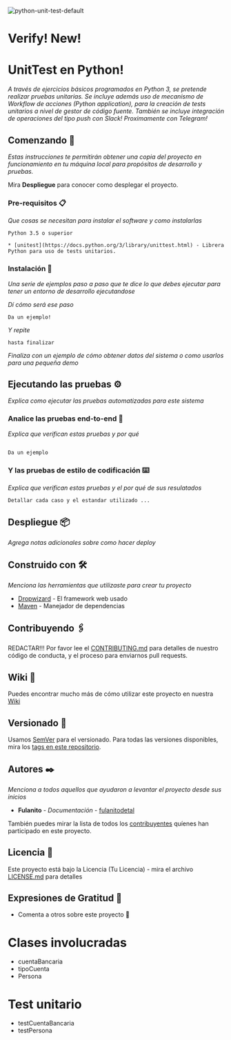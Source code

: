 ![python-unit-test-default](https://github.com/i210-bbdd/python-unit-test/workflows/python-unit-test-default/badge.svg?branch=master&event=push)

# Verify! New!

# UnitTest en Python!

 _A través de ejercicios básicos programados en Python 3, se pretende realizar pruebas unitarias.
 Se incluye además uso de mecanismo de *Workflow de acciones* (Python application), para la creación de tests unitarios a nivel de gestor de código fuente.
 También se incluye integración de operaciones del tipo push con *Slack*! Proximamente con Telegram!_

## Comenzando 🚀

_Estas instrucciones te permitirán obtener una copia del proyecto en funcionamiento en tu máquina local para propósitos de desarrollo y pruebas._

Mira **Despliegue** para conocer como desplegar el proyecto.


### Pre-requisitos 📋

_Que cosas se necesitan para instalar el software y como instalarlas_

```
Python 3.5 o superior

* [unitest](https://docs.python.org/3/library/unittest.html) - Librera Python para uso de tests unitarios.

```

### Instalación 🔧

_Una serie de ejemplos paso a paso que te dice lo que debes ejecutar para tener un entorno de desarrollo ejecutandose_

_Dí cómo será ese paso_

```
Da un ejemplo!
```

_Y repite_

```
hasta finalizar
```

_Finaliza con un ejemplo de cómo obtener datos del sistema o como usarlos para una pequeña demo_

## Ejecutando las pruebas ⚙️

_Explica como ejecutar las pruebas automatizadas para este sistema_

### Analice las pruebas end-to-end  🔩

_Explica que verifican estas pruebas y por qué_

```

Da un ejemplo
```

### Y las pruebas de estilo de codificación ⌨️

_Explica que verifican estas pruebas y el por qué de sus resulatados_

```
Detallar cada caso y el estandar utilizado ...
```

## Despliegue 📦

_Agrega notas adicionales sobre como hacer deploy_

## Construido con 🛠️

_Menciona las herramientas que utilizaste para crear tu proyecto_

* [Dropwizard](http://www.dropwizard.io/1.0.2/docs/) - El framework web usado
* [Maven](https://maven.apache.org/) - Manejador de dependencias


## Contribuyendo 🖇️

REDACTAR!!!
Por favor lee el [CONTRIBUTING.md](https://gist.github.com/usuario/xxxxxx) para detalles de nuestro código de conducta, y el proceso para enviarnos pull requests.

## Wiki 📖

Puedes encontrar mucho más de cómo utilizar este proyecto en nuestra [Wiki](https://github.com/tu/proyecto/wiki)

## Versionado 📌

Usamos [SemVer](http://semver.org/) para el versionado. Para todas las versiones disponibles, mira los [tags en este repositorio](https://github.com/tu/proyecto/tags).

## Autores ✒️

_Menciona a todos aquellos que ayudaron a levantar el proyecto desde sus inicios_

* **Fulanito** - *Documentación* - [fulanitodetal](#fulanito-de-tal)

También puedes mirar la lista de todos los [contribuyentes](https://github.com/your/project/contributors) quíenes han participado en este proyecto. 

## Licencia 📄

Este proyecto está bajo la Licencia (Tu Licencia) - mira el archivo [LICENSE.md](LICENSE.md) para detalles

## Expresiones de Gratitud 🎁

* Comenta a otros sobre este proyecto 📢


# Clases involucradas
  + cuentaBancaria
  + tipoCuenta
  + Persona



# Test unitario

  + testCuentaBancaria
  + testPersona
